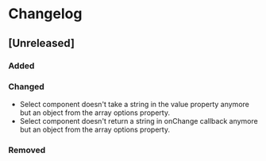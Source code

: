 # Changelog

## [Unreleased]
### Added
### Changed
- Select component doesn't take a string in the value property anymore but an object from the array options property.
- Select component doesn't return a string in onChange callback anymore but an object from the array options property.
### Removed

